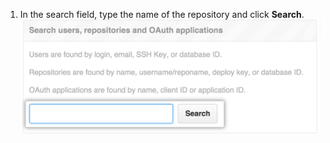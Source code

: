 1. In the search field, type the name of the repository and click **Search**. ![Поле поиска настроек администратора сайта](/assets/images/enterprise/site-admin-settings/search-for-things.png)
